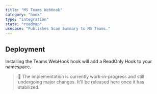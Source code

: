 ```yaml
---
title: "MS Teams WebHook"
category: "hook"
type: "integration"
state: "roadmap"
usecase: "Publishes Scan Summary to MS Teams."
---
```


<!-- end -->

## Deployment

Installing the Teams WebHook hook will add a ReadOnly Hook to your namespace. 

> 🔧 The implementation is currently work-in-progress and still undergoing major changes. It'll be released here once it has stabilized.
